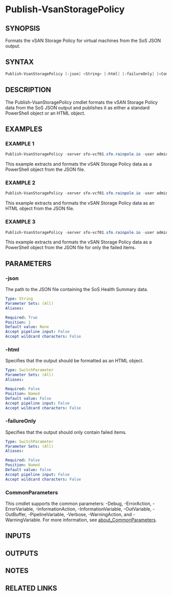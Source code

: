 # Publish-VsanStoragePolicy

## SYNOPSIS

Formats the vSAN Storage Policy for virtual machines from the SoS JSON output.

## SYNTAX

```powershell
Publish-VsanStoragePolicy [-json] <String> [-html] [-failureOnly] [<CommonParameters>]
```

## DESCRIPTION

The Publish-VsanStoragePolicy cmdlet formats the vSAN Storage Policy data from the SoS JSON output and
publishes it as either a standard PowerShell object or an HTML object.

## EXAMPLES

### EXAMPLE 1

```powershell
Publish-VsanStoragePolicy -server sfo-vcf01.sfo.rainpole.io -user admin@local -pass VMw@re1!VMw@re1!
```

This example extracts and formats the vSAN Storage Policy data as a PowerShell object from the JSON file.

### EXAMPLE 2

```powershell
Publish-VsanStoragePolicy -server sfo-vcf01.sfo.rainpole.io -user admin@local -pass VMw@re1!VMw@re1! -html
```

This example extracts and formats the vSAN Storage Policy data as an HTML object from the JSON file.

### EXAMPLE 3

```powershell
Publish-VsanStoragePolicy -server sfo-vcf01.sfo.rainpole.io -user admin@local -pass VMw@re1!VMw@re1! -failureOnly
```

This example extracts and formats the vSAN Storage Policy data as a PowerShell object from the JSON file for only the failed items.

## PARAMETERS

### -json

The path to the JSON file containing the SoS Health Summary data.

```yaml
Type: String
Parameter Sets: (All)
Aliases:

Required: True
Position: 1
Default value: None
Accept pipeline input: False
Accept wildcard characters: False
```

### -html

Specifies that the output should be formatted as an HTML object.

```yaml
Type: SwitchParameter
Parameter Sets: (All)
Aliases:

Required: False
Position: Named
Default value: False
Accept pipeline input: False
Accept wildcard characters: False
```

### -failureOnly

Specifies that the output should only contain failed items.

```yaml
Type: SwitchParameter
Parameter Sets: (All)
Aliases:

Required: False
Position: Named
Default value: False
Accept pipeline input: False
Accept wildcard characters: False
```

### CommonParameters

This cmdlet supports the common parameters: -Debug, -ErrorAction, -ErrorVariable, -InformationAction, -InformationVariable, -OutVariable, -OutBuffer, -PipelineVariable, -Verbose, -WarningAction, and -WarningVariable. For more information, see [about_CommonParameters](http://go.microsoft.com/fwlink/?LinkID=113216).

## INPUTS

## OUTPUTS

## NOTES

## RELATED LINKS
